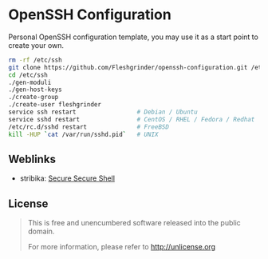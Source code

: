 # OpenSSH Configuration
Personal OpenSSH configuration template, you may use it as a start point to create your own.

```sh
rm -rf /etc/ssh
git clone https://github.com/Fleshgrinder/openssh-configuration.git /etc/ssh
cd /etc/ssh
./gen-moduli
./gen-host-keys
./create-group
./create-user fleshgrinder
service ssh restart                 # Debian / Ubuntu
service sshd restart                # CentOS / RHEL / Fedora / Redhat
/etc/rc.d/sshd restart              # FreeBSD
kill -HUP `cat /var/run/sshd.pid`   # UNIX
```

## Weblinks
- stribika: [Secure Secure Shell](https://stribika.github.io/2015/01/04/secure-secure-shell.html)

## License
> This is free and unencumbered software released into the public domain.
>
> For more information, please refer to <http://unlicense.org>
